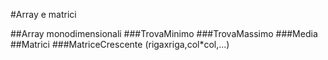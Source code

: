 #Array e matrici

##Array monodimensionali
###TrovaMinimo
###TrovaMassimo
###Media
##Matrici
###MatriceCrescente (rigaxriga,col*col,...)
